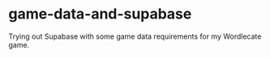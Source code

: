 # game-data-and-supabase
Trying out Supabase with some game data requirements for my Wordlecate game.
